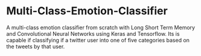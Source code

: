 # Multi-Class-Emotion-Classifier

A multi-class emotion classifier from scratch with Long Short Term Memory and Convolutional Neural Networks using Keras and Tensorflow. Its is capable if classifying if a twitter user into one of five categories based on the tweets by that user.

